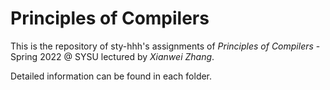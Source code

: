 # Principles of Compilers

This is the repository of sty-hhh's assignments of *Principles of Compilers* - Spring 2022 @ SYSU lectured by *Xianwei Zhang*.

Detailed information can be found in each folder.
